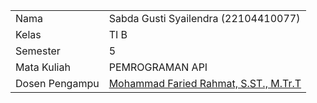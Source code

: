 |                    |                                                                     |
| ------------------ | ------------------------------------------------------------------- |
| Nama             | Sabda Gusti Syailendra                                      (22104410077) |  
| Kelas            | TI B                                                                |
| Semester         | 5                                                                   |
| Mata Kuliah      | PEMROGRAMAN API                                                     |
| Dosen Pengampu   | [Mohammad Faried Rahmat, S.ST., M.Tr.T](https://github.com/mrhmt80) |'
